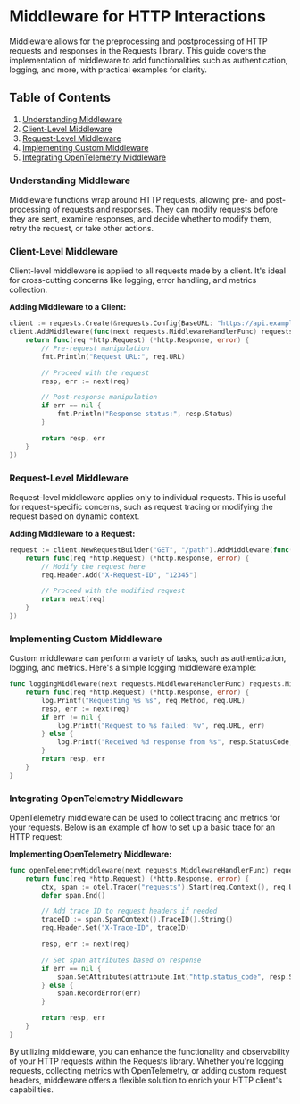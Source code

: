 # Middleware for HTTP Interactions

Middleware allows for the preprocessing and postprocessing of HTTP requests and responses in the Requests library. This guide covers the implementation of middleware to add functionalities such as authentication, logging, and more, with practical examples for clarity.

## Table of Contents
1. [Understanding Middleware](#understanding-middleware)
2. [Client-Level Middleware](#client-level-middleware)
3. [Request-Level Middleware](#request-level-middleware)
4. [Implementing Custom Middleware](#implementing-custom-middleware)
5. [Integrating OpenTelemetry Middleware](#integrating-opentelemetry-middleware)

### Understanding Middleware

Middleware functions wrap around HTTP requests, allowing pre- and post-processing of requests and responses. They can modify requests before they are sent, examine responses, and decide whether to modify them, retry the request, or take other actions.

### Client-Level Middleware

Client-level middleware is applied to all requests made by a client. It's ideal for cross-cutting concerns like logging, error handling, and metrics collection.

**Adding Middleware to a Client:**

```go
client := requests.Create(&requests.Config{BaseURL: "https://api.example.com"})
client.AddMiddleware(func(next requests.MiddlewareHandlerFunc) requests.MiddlewareHandlerFunc {
    return func(req *http.Request) (*http.Response, error) {
        // Pre-request manipulation
        fmt.Println("Request URL:", req.URL)

        // Proceed with the request
        resp, err := next(req)

        // Post-response manipulation
        if err == nil {
            fmt.Println("Response status:", resp.Status)
        }

        return resp, err
    }
})
```

### Request-Level Middleware

Request-level middleware applies only to individual requests. This is useful for request-specific concerns, such as request tracing or modifying the request based on dynamic context.

**Adding Middleware to a Request:**

```go
request := client.NewRequestBuilder("GET", "/path").AddMiddleware(func(next requests.MiddlewareHandlerFunc) requests.MiddlewareHandlerFunc {
    return func(req *http.Request) (*http.Response, error) {
        // Modify the request here
        req.Header.Add("X-Request-ID", "12345")

        // Proceed with the modified request
        return next(req)
    }
})
```

### Implementing Custom Middleware

Custom middleware can perform a variety of tasks, such as authentication, logging, and metrics. Here's a simple logging middleware example:

```go
func loggingMiddleware(next requests.MiddlewareHandlerFunc) requests.MiddlewareHandlerFunc {
    return func(req *http.Request) (*http.Response, error) {
        log.Printf("Requesting %s %s", req.Method, req.URL)
        resp, err := next(req)
        if err != nil {
            log.Printf("Request to %s failed: %v", req.URL, err)
        } else {
            log.Printf("Received %d response from %s", resp.StatusCode, req.URL)
        }
        return resp, err
    }
}
```

### Integrating OpenTelemetry Middleware

OpenTelemetry middleware can be used to collect tracing and metrics for your requests. Below is an example of how to set up a basic trace for an HTTP request:

**Implementing OpenTelemetry Middleware:**

```go
func openTelemetryMiddleware(next requests.MiddlewareHandlerFunc) requests.MiddlewareHandlerFunc {
    return func(req *http.Request) (*http.Response, error) {
        ctx, span := otel.Tracer("requests").Start(req.Context(), req.URL.Path)
        defer span.End()

        // Add trace ID to request headers if needed
        traceID := span.SpanContext().TraceID().String()
        req.Header.Set("X-Trace-ID", traceID)

        resp, err := next(req)

        // Set span attributes based on response
        if err == nil {
            span.SetAttributes(attribute.Int("http.status_code", resp.StatusCode))
        } else {
            span.RecordError(err)
        }

        return resp, err
    }
}
```

By utilizing middleware, you can enhance the functionality and observability of your HTTP requests within the Requests library. Whether you're logging requests, collecting metrics with OpenTelemetry, or adding custom request headers, middleware offers a flexible solution to enrich your HTTP client's capabilities.